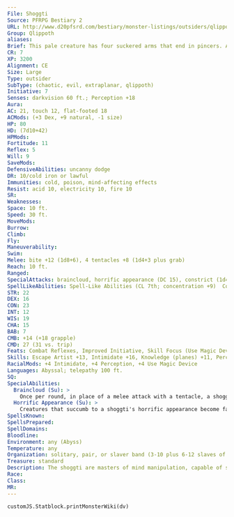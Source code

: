 ```yaml
---
File: Shoggti
Source: PFRPG Bestiary 2
URL: http://www.d20pfsrd.com/bestiary/monster-listings/outsiders/qlippoth/qlippoth-shoggti
Group: Qlippoth
aliases: 
Brief: This pale creature has four suckered arms that end in pincers. A gnashing maw gapes in its head between two staring eyes.
CR: 7
XP: 3200
Alignment: CE
Size: Large
Type: outsider
SubType: (chaotic, evil, extraplanar, qlippoth)
Initiative: 7
Senses: darkvision 60 ft.; Perception +18
Aura: 
AC: 21, touch 12, flat-footed 18
ACMods: (+3 Dex, +9 natural, -1 size)
HP: 80
HD: (7d10+42)
HPMods: 
Fortitude: 11
Reflex: 5
Will: 9
SaveMods: 
DefensiveAbilities: uncanny dodge
DR: 10/cold iron or lawful
Immunities: cold, poison, mind-affecting effects
Resist: acid 10, electricity 10, fire 10
SR: 
Weaknesses: 
Space: 10 ft.
Speed: 30 ft.
MoveMods: 
Burrow: 
Climb: 
Fly: 
Maneuverability: 
Swim: 
Melee: bite +12 (1d8+6), 4 tentacles +8 (1d4+3 plus grab)
Reach: 10 ft.
Ranged: 
SpecialAttacks: braincloud, horrific appearance (DC 15), constrict (1d4+6)
SpellLikeAbilities: Spell-Like Abilities (CL 7th; concentration +9)  Constant-tongues   At Will-command (DC 13)   3/day-charm person (DC 13), protection from law   1/day-charm monster (DC 16), dimension door
STR: 22
DEX: 16
CON: 23
INT: 12
WIS: 19
CHA: 15
BAB: 7
CMB: +14 (+18 grapple)
CMD: 27 (31 vs. trip)
Feats: Combat Reflexes, Improved Initiative, Skill Focus (Use Magic Device), Weapon Focus (tentacles)
Skills: Escape Artist +13, Intimidate +16, Knowledge (planes) +11, Perception +18, Sense Motive +14, Stealth +9, Use Magic Device +19
RacialMods: +4 Intimidate, +4 Perception, +4 Use Magic Device
Languages: Abyssal; telepathy 100 ft.
SQ: 
SpecialAbilities:
  Braincloud (Su): >
    Once per round, in place of a melee attack with a tentacle, a shoggti can make a melee touch attack with the pincer on the end of that tentacle. If it hits, the target takes 1d4 points of Wisdom damage. Shoggti use this ability to mentally debilitate their victims so they can more easily use their charm spell-like abilities against them.
  Horrific Appearance (Su): >
    Creatures that succumb to a shoggti's horrific appearance become fascinated by the creature's hypnotically wriggling tentacles and the strange, shimmering colors in its eyes. This effect persists for 1d6 rounds (but can be ended by the normal methods of defeating the fascinated condition).
SpellsKnown: 
SpellsPrepared: 
SpellDomains: 
Bloodline: 
Environment: any (Abyss)
Temperature: any
Organization: solitary, pair, or slaver band (3-10 plus 6-12 slaves of various races)
Treasure: standard
Description: The shoggti are masters of mind manipulation, capable of seizing control of the thoughts of others and charming them into docile allies. They invade other realms in slaver bands, seeking out creatures to capture alive and return to the Abyss as charmed slaves-the fates of these poor souls is unknown, but likely has something to do with the qlippoth drive to reclaim the Abyss as their own.  Although a shoggti lacks proper hands, it is capable of performing incredibly dextrous manipulations with the pincers at the tips of its tentacles. It cannot wield weapons in these pincers, but it can utilize magic items like wands, rods, staves, and the like. Shoggti are fond of wands in particular, particularly those that create mind-affecting effects that are easy to inf lict on victims of their braincloud ability.  A shoggti's body is an egg-shaped mass about 8 feet long-its tentacles are about 8 feet long as well. The whole creature weighs 900 pounds.
Race: 
Class: 
MR: 
---
```

```dataviewjs
customJS.Statblock.printMonsterWiki(dv)
```
